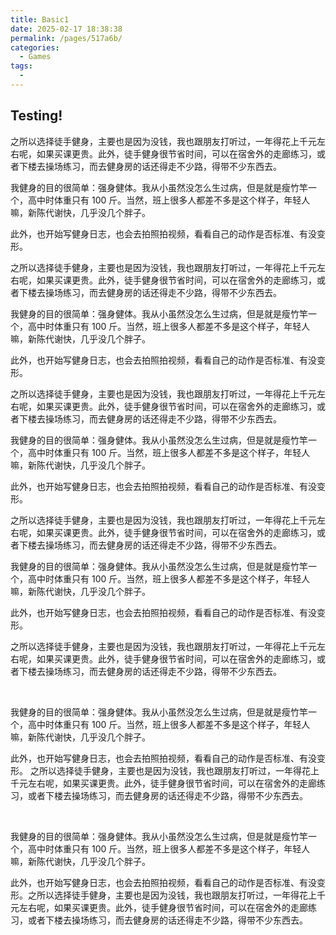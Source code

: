 ```yaml
---
title: Basic1
date: 2025-02-17 18:38:38
permalink: /pages/517a6b/
categories:
  - Games
tags:
  - 
---
```


## Testing!

之所以选择徒手健身，主要也是因为没钱，我也跟朋友打听过，一年得花上千元左右呢，如果买课更贵。此外，徒手健身很节省时间，可以在宿舍外的走廊练习，或者下楼去操场练习，而去健身房的话还得走不少路，得带不少东西去。


我健身的目的很简单：强身健体。我从小虽然没怎么生过病，但是就是瘦竹竿一个，高中时体重只有 100 斤。当然，班上很多人都差不多是这个样子，年轻人嘛，新陈代谢快，几乎没几个胖子。

此外，也开始写健身日志，也会去拍照拍视频，看看自己的动作是否标准、有没变形。

之所以选择徒手健身，主要也是因为没钱，我也跟朋友打听过，一年得花上千元左右呢，如果买课更贵。此外，徒手健身很节省时间，可以在宿舍外的走廊练习，或者下楼去操场练习，而去健身房的话还得走不少路，得带不少东西去。

我健身的目的很简单：强身健体。我从小虽然没怎么生过病，但是就是瘦竹竿一个，高中时体重只有 100 斤。当然，班上很多人都差不多是这个样子，年轻人嘛，新陈代谢快，几乎没几个胖子。

此外，也开始写健身日志，也会去拍照拍视频，看看自己的动作是否标准、有没变形。

之所以选择徒手健身，主要也是因为没钱，我也跟朋友打听过，一年得花上千元左右呢，如果买课更贵。此外，徒手健身很节省时间，可以在宿舍外的走廊练习，或者下楼去操场练习，而去健身房的话还得走不少路，得带不少东西去。


我健身的目的很简单：强身健体。我从小虽然没怎么生过病，但是就是瘦竹竿一个，高中时体重只有 100 斤。当然，班上很多人都差不多是这个样子，年轻人嘛，新陈代谢快，几乎没几个胖子。

此外，也开始写健身日志，也会去拍照拍视频，看看自己的动作是否标准、有没变形。

之所以选择徒手健身，主要也是因为没钱，我也跟朋友打听过，一年得花上千元左右呢，如果买课更贵。此外，徒手健身很节省时间，可以在宿舍外的走廊练习，或者下楼去操场练习，而去健身房的话还得走不少路，得带不少东西去。


我健身的目的很简单：强身健体。我从小虽然没怎么生过病，但是就是瘦竹竿一个，高中时体重只有 100 斤。当然，班上很多人都差不多是这个样子，年轻人嘛，新陈代谢快，几乎没几个胖子。

此外，也开始写健身日志，也会去拍照拍视频，看看自己的动作是否标准、有没变形。

之所以选择徒手健身，主要也是因为没钱，我也跟朋友打听过，一年得花上千元左右呢，如果买课更贵。此外，徒手健身很节省时间，可以在宿舍外的走廊练习，或者下楼去操场练习，而去健身房的话还得走不少路，得带不少东西去。

‍

我健身的目的很简单：强身健体。我从小虽然没怎么生过病，但是就是瘦竹竿一个，高中时体重只有 100 斤。当然，班上很多人都差不多是这个样子，年轻人嘛，新陈代谢快，几乎没几个胖子。

此外，也开始写健身日志，也会去拍照拍视频，看看自己的动作是否标准、有没变形。
之所以选择徒手健身，主要也是因为没钱，我也跟朋友打听过，一年得花上千元左右呢，如果买课更贵。此外，徒手健身很节省时间，可以在宿舍外的走廊练习，或者下楼去操场练习，而去健身房的话还得走不少路，得带不少东西去。

‍

我健身的目的很简单：强身健体。我从小虽然没怎么生过病，但是就是瘦竹竿一个，高中时体重只有 100 斤。当然，班上很多人都差不多是这个样子，年轻人嘛，新陈代谢快，几乎没几个胖子。

此外，也开始写健身日志，也会去拍照拍视频，看看自己的动作是否标准、有没变形。之所以选择徒手健身，主要也是因为没钱，我也跟朋友打听过，一年得花上千元左右呢，如果买课更贵。此外，徒手健身很节省时间，可以在宿舍外的走廊练习，或者下楼去操场练习，而去健身房的话还得走不少路，得带不少东西去。



